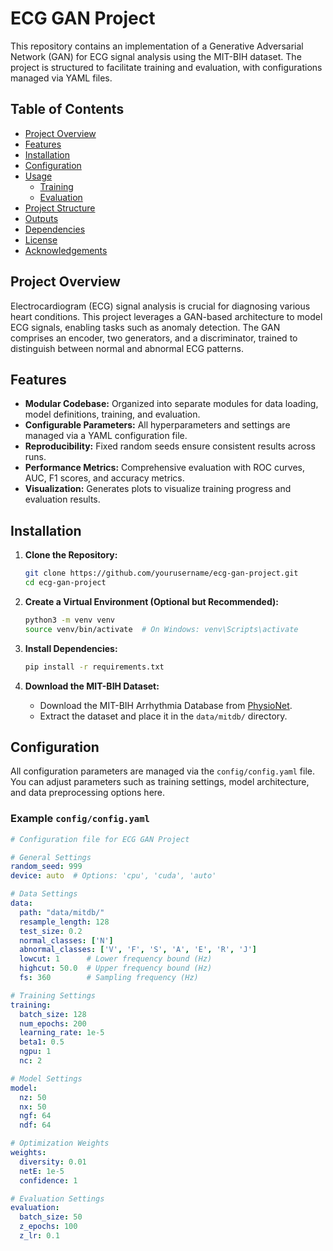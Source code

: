 # ECG GAN Project

This repository contains an implementation of a Generative Adversarial Network (GAN) for ECG signal analysis using the MIT-BIH dataset. The project is structured to facilitate training and evaluation, with configurations managed via YAML files.

## Table of Contents

- [Project Overview](#project-overview)
- [Features](#features)
- [Installation](#installation)
- [Configuration](#configuration)
- [Usage](#usage)
  - [Training](#training)
  - [Evaluation](#evaluation)
- [Project Structure](#project-structure)
- [Outputs](#outputs)
- [Dependencies](#dependencies)
- [License](#license)
- [Acknowledgements](#acknowledgements)

## Project Overview

Electrocardiogram (ECG) signal analysis is crucial for diagnosing various heart conditions. This project leverages a GAN-based architecture to model ECG signals, enabling tasks such as anomaly detection. The GAN comprises an encoder, two generators, and a discriminator, trained to distinguish between normal and abnormal ECG patterns.

## Features

- **Modular Codebase:** Organized into separate modules for data loading, model definitions, training, and evaluation.
- **Configurable Parameters:** All hyperparameters and settings are managed via a YAML configuration file.
- **Reproducibility:** Fixed random seeds ensure consistent results across runs.
- **Performance Metrics:** Comprehensive evaluation with ROC curves, AUC, F1 scores, and accuracy metrics.
- **Visualization:** Generates plots to visualize training progress and evaluation results.

## Installation

1. **Clone the Repository:**

    ```bash
    git clone https://github.com/yourusername/ecg-gan-project.git
    cd ecg-gan-project
    ```

2. **Create a Virtual Environment (Optional but Recommended):**

    ```bash
    python3 -m venv venv
    source venv/bin/activate  # On Windows: venv\Scripts\activate
    ```

3. **Install Dependencies:**

    ```bash
    pip install -r requirements.txt
    ```

4. **Download the MIT-BIH Dataset:**

    - Download the MIT-BIH Arrhythmia Database from [PhysioNet](https://physionet.org/content/mitdb/1.0.0/).
    - Extract the dataset and place it in the `data/mitdb/` directory.

## Configuration

All configuration parameters are managed via the `config/config.yaml` file. You can adjust parameters such as training settings, model architecture, and data preprocessing options here.

### Example `config/config.yaml`

```yaml
# Configuration file for ECG GAN Project

# General Settings
random_seed: 999
device: auto  # Options: 'cpu', 'cuda', 'auto'

# Data Settings
data:
  path: "data/mitdb/"
  resample_length: 128
  test_size: 0.2
  normal_classes: ['N']
  abnormal_classes: ['V', 'F', 'S', 'A', 'E', 'R', 'J']
  lowcut: 1      # Lower frequency bound (Hz)
  highcut: 50.0  # Upper frequency bound (Hz)
  fs: 360        # Sampling frequency (Hz)

# Training Settings
training:
  batch_size: 128
  num_epochs: 200
  learning_rate: 1e-5
  beta1: 0.5
  ngpu: 1
  nc: 2

# Model Settings
model:
  nz: 50
  nx: 50
  ngf: 64
  ndf: 64

# Optimization Weights
weights:
  diversity: 0.01
  netE: 1e-5
  confidence: 1

# Evaluation Settings
evaluation:
  batch_size: 50
  z_epochs: 100
  z_lr: 0.1
